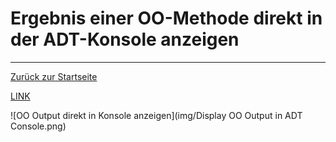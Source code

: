 # Ergebnis einer OO-Methode direkt in der ADT-Konsole anzeigen
---

[Zurück zur Startseite](https://wolfgangzeller.github.io/ABAP-for-SAP-BW/)

[LINK](https://help.sap.com/viewer/c238d694b825421f940829321ffa326a/1610%20003/en-US/520a4e84024b4a96b3793775bf9e6844.html)

![OO Output direkt in Konsole anzeigen](img/Display OO Output in ADT Console.png)
